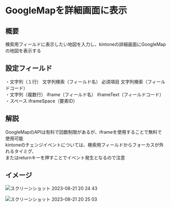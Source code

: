 # GoogleMapを詳細画面に表示
## 概要
検索用フィールドに表示したい地図を入力し、kintoneの詳細画面にGoogleMapの地図を表示する<br>

## 設定フィールド
・文字列（１行） 文字列検索（フィールド名） 必須項目 文字列検索（フィールドコード）<br>
・文字列（複数行） iframe（フィールド名） iframeText（フィールドコード）<br>
・スペース iframeSpace（要素ID）<br>

## 解説
GoogleMapのAPIは有料で回数制限があるが、iframeを使用することで無料で使用可能<br>
kintoneのチェンジイベントについては、検索用フィールドからフォーカスが外れるタイミグ、<br>
またはreturnキーを押すことでイベント発生となるので注意<br>

## イメージ
![スクリーンショット 2023-08-21 20 24 43](https://github.com/MizukiOkushima/kintone/assets/95268598/9bfc8582-7759-4d26-a5bf-7917317860ce)

![スクリーンショット 2023-08-21 20 25 03](https://github.com/MizukiOkushima/kintone/assets/95268598/173ca83d-b3f1-4a30-b23e-1030b09e50f5)
